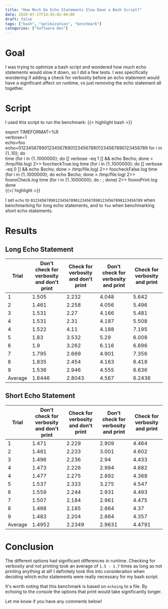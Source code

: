 ```yaml
---
title: "How Much Do Echo Statements Slow Down a Bash Script?"
date: 2020-07-27T14:45:02-04:00
draft: false
tags: ["bash", "optimization", "benchmark"]
categories: ["Software Dev"]
---
```


# Goal

I was trying to optimize a bash script and wondered how much echo statements would slow it down, so I did a few tests. I was specifically wondering if adding a check for verbosity before an echo statement would have a significant affect on runtime, vs just removing the echo statement all together.

# Script

I used this script to run the benchmark:
{{< highlight bash >}}

export TIMEFORMAT=%R	
verbose=1	
echo=foo	
echo=01234567890123456789012345678901234567890123456789	
for i in {1..10}; do	
	time (for i in {1..1000000}; do [[ verbose -eq 1 ]] && echo $echo; done > /tmp/file.log) 2>> foocheckTrue.log
	time (for i in {1..1000000}; do [[ verbose -eq 0 ]] && echo $echo; done > /tmp/file.log) 2>> foocheckFalse.log
	time (for i in {1..1000000}; do echo $echo; done > /tmp/file.log) 2>> foonoCheck.log
	time (for i in {1..1000000}; do : ; done) 2>> foonoPrint.log
done	
{{</ highlight >}}

I set `echo` to `01234567890123456789012345678901234567890123456789` when benchmarking for long echo statements, and to `foo` when benchmarking short echo statements.

# Results

## Long Echo Statement


| Trial   | Don't check for verbosity and don't print | Check for verbosity and don't print | Don't check for verbosity and print | Check for verbosity and print |
|---------|-------------------------------------------|-------------------------------------|-------------------------------------|-------------------------------|
|       1 |                                     1.505 |                               2.232 |                               4.048 |                         5.642 |
|       2 |                                     1.461 |                               2.258 |                               4.056 |                         5.496 |
|       3 |                                     1.531 |                                2.27 |                               4.166 |                         5.481 |
|       4 |                                     1.531 |                                2.31 |                               4.187 |                         5.508 |
|       4 |                                     1.522 |                                4.11 |                               4.188 |                         7.195 |
|       5 |                                      1.83 |                               3.532 |                                5.29 |                         6.008 |
|       6 |                                       1.9 |                               3.262 |                               6.116 |                         6.696 |
|       7 |                                     1.795 |                               2.669 |                               4.901 |                         7.356 |
|       8 |                                     1.835 |                               2.454 |                               4.163 |                         6.418 |
|       9 |                                     1.536 |                               2.946 |                               4.555 |                         6.636 |
| Average |                                    1.6446 |                              2.8043 |                               4.567 |                        6.2436 |

## Short Echo Statement

| Trial   | Don't check for verbosity and don't print | Check for verbosity and don't print | Don't check for verbosity and print | Check for verbosity and print |
|---------|-------------------------------------------|-------------------------------------|-------------------------------------|-------------------------------|
|       1 |                                     1.471 |                               2.229 |                               2.909 |                         4.464 |
|       2 |                                     1.481 |                               2.233 |                               3.001 |                         4.602 |
|       3 |                                     1.496 |                               2.236 |                                2.94 |                         4.433 |
|       4 |                                     1.473 |                               2.226 |                               2.994 |                         4.682 |
|       4 |                                     1.477 |                               2.275 |                               2.892 |                         4.368 |
|       5 |                                     1.537 |                               2.333 |                               3.275 |                         4.547 |
|       6 |                                     1.559 |                               2.244 |                               2.931 |                         4.493 |
|       7 |                                     1.507 |                               2.184 |                               2.961 |                         4.475 |
|       8 |                                     1.468 |                               2.185 |                               2.864 |                          4.37 |
|       9 |                                     1.483 |                               2.204 |                               2.864 |                         4.357 |
| Average |                                    1.4952 |                              2.2349 |                              2.9631 |                        4.4791 |

# Conclusion

The different options had significant differences in runtime. Checking for verbosity and not printing took an average of `1.5 - 1.7` times as long as not printing anything at all! I definitely took this into consideration when deciding which echo statements were really necessary for my bash script.

It's worth noting that this benchmark is based on `echoing` to a file. By echoing to the console the options that print would take significantly longer.

Let me know if you have any comments below!
